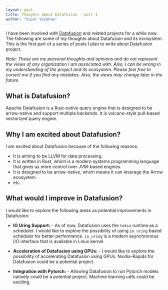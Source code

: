 ```yaml
---
layout: post
title: Thoughts about Datafusion - part 1
author: "Vipul Vaibhaw"
---
```


I have been involved with [Datafusion](https://github.com/apache/datafusion) and related projects for a while now. The following are some of my thoughts about Datafusion and its ecosystem. This is the first part of a series of posts I plan to write about Datafusion project.

*Note: These are my personal thoughts and opinions and do not represent the views of any organization I am associated with. Also, I can be wrong in my understanding of the project and its ecosystem. Please feel free to correct me if you find any mistakes. Also, the views may change later in the future.*

## What is Datafusion?

Apache Datafusion is a Rust-native query engine that is designed to be arrow-native and support multiple backends. It is volcano-style pull-based vectorized query engine.

## Why I am excited about Datafusion?

I am excited about Datafusion because of the following reasons:
- It is aiming to be LLVM for data processing.
- It is written in Rust, which is a modern systems programming language that gives us more control over JVM-based engines.
- It is designed to be arrow-native, which means it can leverage the Arrow ecosystem.
- etc.

## What would I improve in Datafusion?

I would like to explore the following areas as potential improvements in Datafusion:

- **IO Uring Support:** - As of now, Datafusion uses the `tokio` runtime as a scheduler. I would like to explore the possibility of using `io_uring` based scheduler for better performance. `io_uring` is a modern asynchronous I/O interface that is available in Linux kernel.

- **Acceleration of Datafusion using GPUs:** - I would like to explore the possibility of accelerating Datafusion using GPUs. Nvidia-Rapids for Datafusion could be a potential project.

- **Integration with Pytorch:** - Allowing Datafusion to run Pytorch models natively could be a potential project. Machine learning udfs could be exciting.